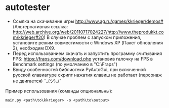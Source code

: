 # autotester

- Ссылка на скачивание игры http://www.ag.ru/games/kkrieger/demos# (Альтернативная ссылка: http://web.archive.org/web/20110717024227/http://www.theprodukkt.com/kkrieger#20) В случае проблем с запуском приложения, установите режим совместимости с Windows XP (Пакет обновления 2), необходим DX9.
- Перед использованием скачать и запустить программу считывания FPS: https://fraps.com/download.php установив галочку на FPS в Benchmark settings (по умолчанию в "C:\Fraps")
- Ввиду особенностей библиотеки PyAutoGui, при включенной русской клавиатуре скрипт нажатия клавиш не работает (персонаж не двигается)   ¯\_(ツ)_/¯

Пример использования (команды опциональны):
```
main.py <path\to\kkrieger> -o <path\to\output> 
```
